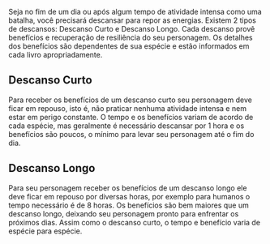 Seja no fim de um dia ou após algum tempo de atividade intensa como uma batalha, você precisará descansar para repor as energias. Existem 2 tipos de descansos: Descanso Curto e Descanso Longo. Cada descanso provê benefícios e recuperação de resiliência do seu personagem. Os detalhes dos benefícios são dependentes de sua espécie e estão informados em cada livro apropriadamente.

## Descanso Curto
Para receber os benefícios de um descanso curto seu personagem deve ficar em repouso, isto é, não praticar nenhuma atividade intensa e nem estar em perigo constante. O tempo e os benefícios variam de acordo de cada espécie, mas geralmente é necessário descansar por 1 hora e os benefícios são poucos, o mínimo para levar seu personagem até o fim do dia.

## Descanso Longo
Para seu personagem receber os benefícios de um descanso longo ele deve ficar em repouso por diversas horas, por exemplo para humanos o tempo necessário é de 8 horas. Os benefícios são bem maiores que um descanso longo, deixando seu personagem pronto para enfrentar os próximos dias. Assim como o descanso curto, o tempo e benefício varia de espécie para espécie.
